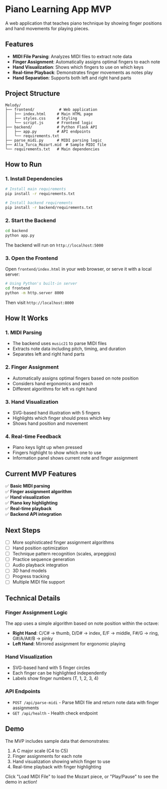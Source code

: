 # Piano Learning App MVP

A web application that teaches piano technique by showing finger positions and hand movements for playing pieces.

## Features

- **MIDI File Parsing**: Analyzes MIDI files to extract note data
- **Finger Assignment**: Automatically assigns optimal fingers to each note
- **Hand Visualization**: Shows which fingers to use on which keys
- **Real-time Playback**: Demonstrates finger movements as notes play
- **Hand Separation**: Supports both left and right hand parts

## Project Structure

```
Melody/
├── frontend/           # Web application
│   ├── index.html     # Main HTML page
│   ├── styles.css     # Styling
│   └── script.js      # Frontend logic
├── backend/           # Python Flask API
│   ├── app.py         # API endpoints
│   └── requirements.txt
├── parse_midi.py      # MIDI parsing logic
├── Alla_Turca_Mozart.mid  # Sample MIDI file
└── requirements.txt   # Main dependencies
```

## How to Run

### 1. Install Dependencies

```bash
# Install main requirements
pip install -r requirements.txt

# Install backend requirements
pip install -r backend/requirements.txt
```

### 2. Start the Backend

```bash
cd backend
python app.py
```

The backend will run on `http://localhost:5000`

### 3. Open the Frontend

Open `frontend/index.html` in your web browser, or serve it with a local server:

```bash
# Using Python's built-in server
cd frontend
python -m http.server 8000
```

Then visit `http://localhost:8000`

## How It Works

### 1. MIDI Parsing
- The backend uses `music21` to parse MIDI files
- Extracts note data including pitch, timing, and duration
- Separates left and right hand parts

### 2. Finger Assignment
- Automatically assigns optimal fingers based on note position
- Considers hand ergonomics and reach
- Different algorithms for left vs right hand

### 3. Hand Visualization
- SVG-based hand illustration with 5 fingers
- Highlights which finger should press which key
- Shows hand position and movement

### 4. Real-time Feedback
- Piano keys light up when pressed
- Fingers highlight to show which one to use
- Information panel shows current note and finger assignment

## Current MVP Features

✅ **Basic MIDI parsing**  
✅ **Finger assignment algorithm**  
✅ **Hand visualization**  
✅ **Piano key highlighting**  
✅ **Real-time playback**  
✅ **Backend API integration**  

## Next Steps

- [ ] More sophisticated finger assignment algorithms
- [ ] Hand position optimization
- [ ] Technique pattern recognition (scales, arpeggios)
- [ ] Practice sequence generation
- [ ] Audio playback integration
- [ ] 3D hand models
- [ ] Progress tracking
- [ ] Multiple MIDI file support

## Technical Details

### Finger Assignment Logic
The app uses a simple algorithm based on note position within the octave:
- **Right Hand**: C/C# → thumb, D/D# → index, E/F → middle, F#/G → ring, G#/A/A#/B → pinky
- **Left Hand**: Mirrored assignment for ergonomic playing

### Hand Visualization
- SVG-based hand with 5 finger circles
- Each finger can be highlighted independently
- Labels show finger numbers (T, 1, 2, 3, 4)

### API Endpoints
- `POST /api/parse-midi` - Parse MIDI file and return note data with finger assignments
- `GET /api/health` - Health check endpoint

## Demo

The MVP includes sample data that demonstrates:
1. A C major scale (C4 to C5)
2. Finger assignments for each note
3. Hand visualization showing which finger to use
4. Real-time playback with finger highlighting

Click "Load MIDI File" to load the Mozart piece, or "Play/Pause" to see the demo in action! 